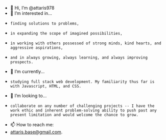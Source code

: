 - 👋 Hi, I’m @attaris978
- 👀 I’m interested in...
-     finding solutions to problems,
-     in expanding the scope of imagined possibilities,
-     in working with others possessed of strong minds, kind hearts, and aggressive aspirations,
-     and in always growing, always learning, and always improving prospects.
- 🌱 I’m currently...
-     studying full stack web development. My familiarity thus far is with Javascript, HTML, and CSS.
- 💞️ I’m looking to...
-     collaborate on any number of challenging projects -- I have the work ethic and inherent problem-solving ability to push past any present limitation and would welcome the chance to grow.
- 📫 How to reach me:
- attaris.base@gmail.com.

<!---
attaris978/attaris978 is a ✨ special ✨ repository because its `README.md` (this file) appears on your GitHub profile.
You can click the Preview link to take a look at your changes.
--->
